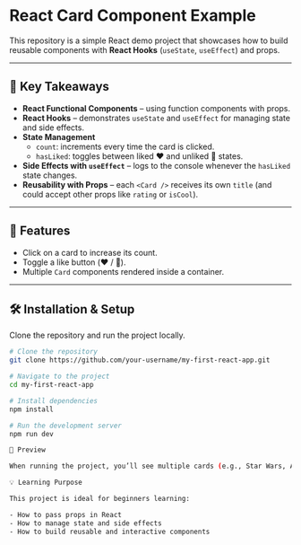 # React Card Component Example

This repository is a simple React demo project that showcases how to build reusable components with **React Hooks** (`useState`, `useEffect`) and props.

---

## 🔑 Key Takeaways
- **React Functional Components** – using function components with props.  
- **React Hooks** – demonstrates `useState` and `useEffect` for managing state and side effects.  
- **State Management**
  - `count`: increments every time the card is clicked.  
  - `hasLiked`: toggles between liked ❤️ and unliked 🩶 states.  
- **Side Effects with `useEffect`** – logs to the console whenever the `hasLiked` state changes.  
- **Reusability with Props** – each `<Card />` receives its own `title` (and could accept other props like `rating` or `isCool`).  

---

## 🚀 Features
- Click on a card to increase its count.  
- Toggle a like button (❤️ / 🩶).  
- Multiple `Card` components rendered inside a container.  

---

## 🛠️ Installation & Setup
Clone the repository and run the project locally.

```bash
# Clone the repository
git clone https://github.com/your-username/my-first-react-app.git

# Navigate to the project
cd my-first-react-app

# Install dependencies
npm install

# Run the development server
npm run dev

📸 Preview

When running the project, you’ll see multiple cards (e.g., Star Wars, Avatar, The Lion King) with clickable like buttons and a click counter.

💡 Learning Purpose

This project is ideal for beginners learning:

- How to pass props in React
- How to manage state and side effects
- How to build reusable and interactive components
